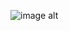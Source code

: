 ![image alt](https://github.com/aviral-dot/real-time-food-delivery-project/blob/main/aws_project_architecture.drawio.png?raw=true)

